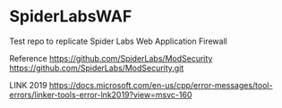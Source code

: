# SpiderLabsWAF
Test repo to replicate Spider Labs Web Application Firewall

Reference
https://github.com/SpiderLabs/ModSecurity
https://github.com/SpiderLabs/ModSecurity.git


LINK 2019
https://docs.microsoft.com/en-us/cpp/error-messages/tool-errors/linker-tools-error-lnk2019?view=msvc-160